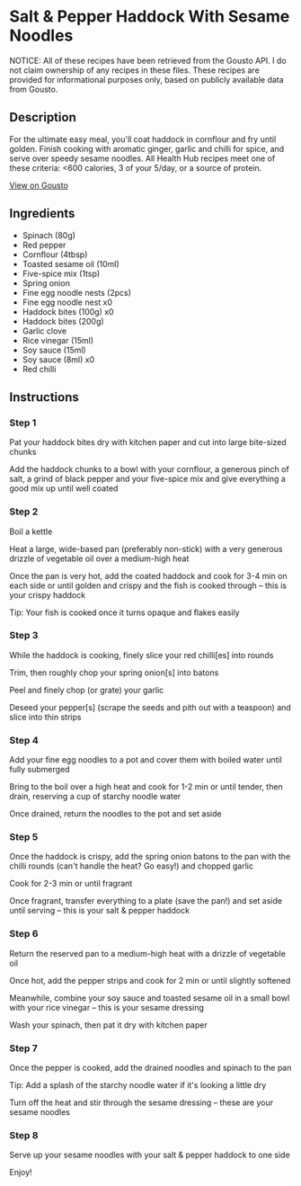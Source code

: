 # Salt & Pepper Haddock With Sesame Noodles

NOTICE: All of these recipes have been retrieved from the Gousto API. I do not claim ownership of any recipes in these files. These recipes are provided for informational purposes only, based on publicly available data from Gousto.

## Description

For the ultimate easy meal, you'll coat haddock in cornflour and fry until golden. Finish cooking with aromatic ginger, garlic and chilli for spice, and serve over speedy sesame noodles. All Health Hub recipes meet one of these criteria: <600 calories, 3 of your 5/day, or a source of protein.


[View on Gousto](https://www.gousto.co.uk/recipes/cookbook/salt-pepper-haddock-with-sesame-noodles)

## Ingredients

- Spinach (80g)
- Red pepper
- Cornflour (4tbsp)
- Toasted sesame oil (10ml)
- Five-spice mix (1tsp)
- Spring onion
- Fine egg noodle nests (2pcs)
- Fine egg noodle nest x0
- Haddock bites (100g) x0
- Haddock bites (200g)
- Garlic clove
- Rice vinegar (15ml)
- Soy sauce (15ml)
- Soy sauce (8ml) x0
- Red chilli

## Instructions


### Step 1

Pat your haddock bites dry with kitchen paper and cut into large bite-sized chunks

Add the haddock chunks to a bowl with your cornflour, a generous pinch of salt, a grind of black pepper and your five-spice mix and give everything a good mix up until well coated


### Step 2

Boil a kettle

Heat a large, wide-based pan (preferably non-stick) with a very generous drizzle of vegetable oil over a medium-high heat

Once the pan is very hot, add the coated haddock and cook for 3-4 min on each side or until golden and crispy and the fish is cooked through – this is your crispy haddock

Tip: Your fish is cooked once it turns opaque and flakes easily


### Step 3

While the haddock is cooking, finely slice your red chilli[es] into rounds

Trim, then roughly chop your spring onion[s]<span class="text-danger"> </span>into batons

Peel and finely chop (or grate) your garlic

Deseed your pepper[s] (scrape the seeds and pith out with a teaspoon) and slice into thin strips


### Step 4

Add your fine egg noodles to a pot and cover them with boiled water until fully submerged

Bring to the boil over a high heat and cook for 1-2 min or until tender, then drain, reserving a cup of starchy noodle water

Once drained, return the noodles to the pot and set aside


### Step 5

Once the haddock is crispy, add the spring onion batons to the pan with the chilli rounds (can't handle the heat? Go easy!) and chopped garlic

Cook for 2-3 min or until fragrant

Once fragrant, transfer everything to a plate (save the pan!) and set aside until serving – this is your salt & pepper haddock


### Step 6

Return the reserved pan to a medium-high heat with a drizzle of vegetable oil

Once hot, add the pepper strips and cook for 2 min or until slightly softened

Meanwhile, combine your soy sauce and toasted sesame oil in a small bowl with your rice vinegar – this is your sesame dressing

Wash your spinach, then pat it dry with kitchen paper


### Step 7

Once the pepper is cooked, add the drained noodles and spinach to the pan

Tip: Add a splash of the starchy noodle water if it's looking a little dry

Turn off the heat and stir through the sesame dressing – these are your sesame noodles

### Step 8

Serve up your sesame noodles with your salt & pepper haddock to one side

Enjoy!


